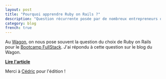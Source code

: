 ```yaml
---
layout: post
title: "Pourquoi apprendre Ruby on Rails ?"
description: "Question récurrente posée par de nombreux entrepreneurs désireux d’apprendre à coder"
category: blog
french: true
---
```


Au [Wagon](http://www.lewagon.org), on nous pose souvent la question du choix de Ruby
on Rails pour le [Bootcamp FullStack](http://www.lewagon.org/programme). J'ai répondu
à cette question sur le blog du Wagon.

[**Lire l'article**](http://www.lewagon.org/blog/pourquoi-apprendre-coder-ruby-on-rails)

Merci à [Cédric](http://twitter.com/cedricmenteau) pour l'édition !